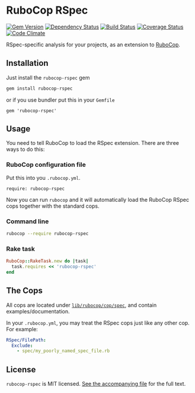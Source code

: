 # RuboCop RSpec

[![Gem Version](https://badge.fury.io/rb/rubocop-rspec.png)](https://rubygems.org/gems/rubocop-rspec)
[![Dependency Status](https://gemnasium.com/nevir/rubocop-rspec.png)](https://gemnasium.com/nevir/rubocop-rspec)
[![Build Status](https://secure.travis-ci.org/nevir/rubocop-rspec.png?branch=master)](http://travis-ci.org/nevir/rubocop-rspec)
[![Coverage Status](https://coveralls.io/repos/nevir/rubocop-rspec/badge.png?branch=master)](https://coveralls.io/r/nevir/rubocop-rspec)
[![Code Climate](https://codeclimate.com/github/nevir/rubocop-rspec.png)](https://codeclimate.com/github/nevir/rubocop-rspec)

RSpec-specific analysis for your projects, as an extension to
[RuboCop](https://github.com/bbatsov/rubocop).


## Installation

Just install the `rubocop-rspec` gem

```bash
gem install rubocop-rspec
```

or if you use bundler put this in your `Gemfile`

```
gem 'rubocop-rspec'
```


## Usage

You need to tell RuboCop to load the RSpec extension. There are three
ways to do this:

### RuboCop configuration file

Put this into you `.rubocop.yml`.

```
require: rubocop-rspec
```

Now you can run `rubocop` and it will automatically load the RuboCop RSpec
cops together with the standard cops.

### Command line

```bash
rubocop --require rubocop-rspec
```

### Rake task

```ruby
RuboCop::RakeTask.new do |task|
  task.requires << 'rubocop-rspec'
end
```


## The Cops

All cops are located under
[`lib/rubocop/cop/spec`](lib/rubocop/cop/rspec), and contain
examples/documentation.

In your `.rubocop.yml`, you may treat the RSpec cops just like any other
cop. For example:

```yaml
RSpec/FilePath:
  Exclude:
    - spec/my_poorly_named_spec_file.rb
```


## License

`rubocop-rspec` is MIT licensed. [See the accompanying file](MIT-LICENSE.md) for
the full text.
